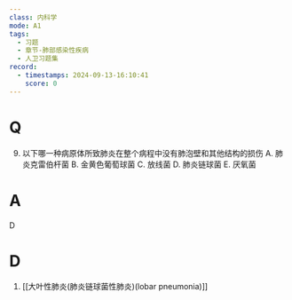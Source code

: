 ```yaml
---
class: 内科学
mode: A1
tags:
  - 习题
  - 章节-肺部感染性疾病
  - 人卫习题集
record:
  - timestamps: 2024-09-13-16:10:41
    score: 0
---
```


# Q
9. 以下哪一种病原体所致肺炎在整个病程中没有肺泡壁和其他结构的损伤
A. 肺炎克雷伯杆菌 
B. 金黄色葡萄球菌
C. 放线菌 
D. 肺炎链球菌
E. 厌氧菌
# A
D
# D
1. [[大叶性肺炎(肺炎链球菌性肺炎)(lobar pneumonia)]]